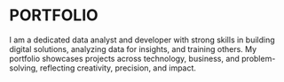 # PORTFOLIO
I am a dedicated data analyst and developer with strong skills in building digital solutions, analyzing data for insights, and training others. My portfolio showcases projects across technology, business, and problem-solving, reflecting creativity, precision, and impact.
